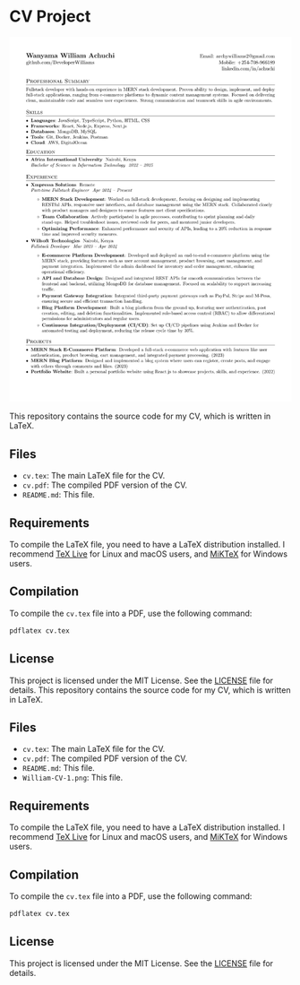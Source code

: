 # CV Project
![William's CV](William-CV-1.png)

This repository contains the source code for my CV, which is written in LaTeX.

## Files

- `cv.tex`: The main LaTeX file for the CV.
- `cv.pdf`: The compiled PDF version of the CV.
- `README.md`: This file.

## Requirements

To compile the LaTeX file, you need to have a LaTeX distribution installed. I recommend [TeX Live](https://www.tug.org/texlive/) for Linux and macOS users, and [MiKTeX](https://miktex.org/) for Windows users.

## Compilation

To compile the `cv.tex` file into a PDF, use the following command:

```sh
pdflatex cv.tex
```

## License

This project is licensed under the MIT License. See the [LICENSE](LICENSE) file for details.
This repository contains the source code for my CV, which is written in LaTeX.

## Files

- `cv.tex`: The main LaTeX file for the CV.
- `cv.pdf`: The compiled PDF version of the CV.
- `README.md`: This file.
- `William-CV-1.png`: This file.

## Requirements

To compile the LaTeX file, you need to have a LaTeX distribution installed. I recommend [TeX Live](https://www.tug.org/texlive/) for Linux and macOS users, and [MiKTeX](https://miktex.org/) for Windows users.

## Compilation

To compile the `cv.tex` file into a PDF, use the following command:

```sh
pdflatex cv.tex
```

## License

This project is licensed under the MIT License. See the [LICENSE](LICENSE) file for details.